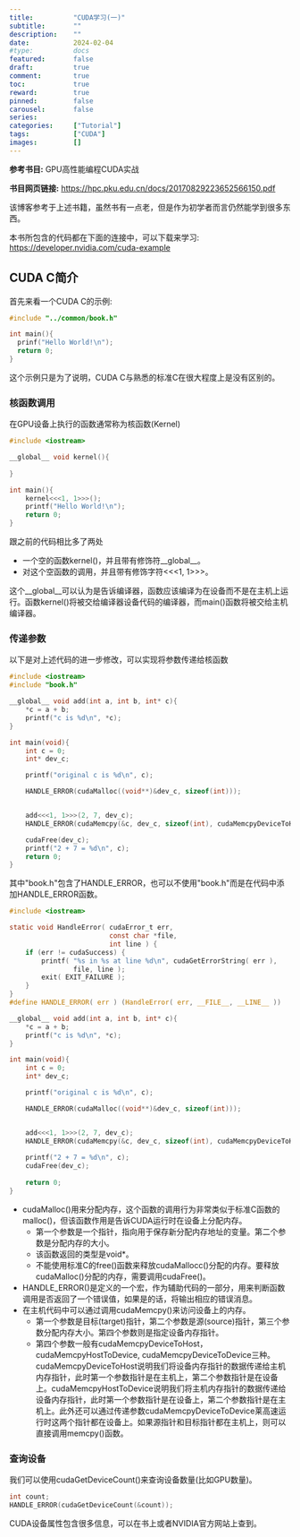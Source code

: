 ```yaml
---
title:			"CUDA学习(一)"
subtitle:		""
description: 	""
date:        	2024-02-04
#type:		 	docs
featured: 	 	false
draft: 		 	true
comment: 	 	true
toc: 		 	true
reward: 	 	true
pinned: 	 	false
carousel: 	 	false
series:
categories:  	["Tutorial"]
tags: 		 	["CUDA"]
images: 	 	[]
---
```




**参考书目:** GPU高性能编程CUDA实战

**书目网页链接:** https://hpc.pku.edu.cn/docs/20170829223652566150.pdf

该博客参考于上述书籍，虽然书有一点老，但是作为初学者而言仍然能学到很多东西。

本书所包含的代码都在下面的连接中，可以下载来学习: https://developer.nvidia.com/cuda-example

<!-- more -->

## CUDA C简介

首先来看一个CUDA C的示例:

```c
#include "../common/book.h"

int main(){
  prinf("Hello World!\n");
  return 0;
}
```

这个示例只是为了说明，CUDA C与熟悉的标准C在很大程度上是没有区别的。



### 核函数调用

在GPU设备上执行的函数通常称为核函数(Kernel)

```c
#include <iostream>

__global__ void kernel(){
  
}

int main(){
  	kernel<<<1, 1>>>();
  	printf("Hello World!\n");
  	return 0;
}
```

跟之前的代码相比多了两处

- 一个空的函数kernel()，并且带有修饰符\_\_global\_\_。
- 对这个空函数的调用，并且带有修饰字符<<<1, 1>>>。

这个\_\_global\_\_可以认为是告诉编译器，函数应该编译为在设备而不是在主机上运行。函数kernel()将被交给编译器设备代码的编译器，而main()函数将被交给主机编译器。



### 传递参数

以下是对上述代码的进一步修改，可以实现将参数传递给核函数

```c
#include <iostream>
#include "book.h"

__global__ void add(int a, int b, int* c){
    *c = a + b;
    printf("c is %d\n", *c);
}

int main(void){
    int c = 0;
    int* dev_c;

    printf("original c is %d\n", c);

    HANDLE_ERROR(cudaMalloc((void**)&dev_c, sizeof(int)));


    add<<<1, 1>>>(2, 7, dev_c);
    HANDLE_ERROR(cudaMemcpy(&c, dev_c, sizeof(int), cudaMemcpyDeviceToHost));

    cudaFree(dev_c);
    printf("2 + 7 = %d\n", c);
    return 0;
}
```

其中"book.h"包含了HANDLE_ERROR，也可以不使用"book.h"而是在代码中添加HANDLE_ERROR函数。

```c
#include <iostream>

static void HandleError( cudaError_t err,
                         const char *file,
                         int line ) {
    if (err != cudaSuccess) {
        printf( "%s in %s at line %d\n", cudaGetErrorString( err ),
                file, line );
        exit( EXIT_FAILURE );
    }
}
#define HANDLE_ERROR( err ) (HandleError( err, __FILE__, __LINE__ ))

__global__ void add(int a, int b, int* c){
    *c = a + b;
    printf("c is %d\n", *c);
}

int main(void){
    int c = 0;
    int* dev_c;

    printf("original c is %d\n", c);

    HANDLE_ERROR(cudaMalloc((void**)&dev_c, sizeof(int)));


    add<<<1, 1>>>(2, 7, dev_c);
    HANDLE_ERROR(cudaMemcpy(&c, dev_c, sizeof(int), cudaMemcpyDeviceToHost));
		
  	printf("2 + 7 = %d\n", c);
    cudaFree(dev_c);
    
    return 0;
}
```

- cudaMalloc()用来分配内存，这个函数的调用行为非常类似于标准C函数的malloc()，但该函数作用是告诉CUDA运行时在设备上分配内存。
  - 第一个参数是一个指针，指向用于保存新分配内存地址的变量。第二个参数是分配内存的大小。
  - 该函数返回的类型是void*。
  - 不能使用标准C的free()函数来释放cudaMallocc()分配的内存。要释放cudaMalloc()分配的内存，需要调用cudaFree()。
- HANDLE_ERROR()是定义的一个宏，作为辅助代码的一部分，用来判断函数调用是否返回了一个错误值，如果是的话，将输出相应的错误消息。
- 在主机代码中可以通过调用cudaMemcpy()来访问设备上的内存。
  - 第一个参数是目标(target)指针，第二个参数是源(source)指针，第三个参数分配内存大小。第四个参数则是指定设备内存指针。
  - 第四个参数一般有cudaMemcpyDeviceToHost，cudaMemcpyHostToDevice, cudaMemcpyDeviceToDevice三种。cudaMemcpyDeviceToHost说明我们将设备内存指针的数据传递给主机内存指针，此时第一个参数指针是在主机上，第二个参数指针是在设备上。cudaMemcpyHostToDevice说明我们将主机内存指针的数据传递给设备内存指针，此时第一个参数指针是在设备上，第二个参数指针是在主机上。此外还可以通过传递参数cudaMemcpyDeviceToDevice莱高速运行时这两个指针都在设备上。如果源指针和目标指针都在主机上，则可以直接调用memcpy()函数。

### 查询设备

我们可以使用cudaGetDeviceCount()来查询设备数量(比如GPU数量)。

```c
int count;
HANDLE_ERROR(cudaGetDeviceCount(&count));
```

CUDA设备属性包含很多信息，可以在书上或者NVIDIA官方网站上查到。

